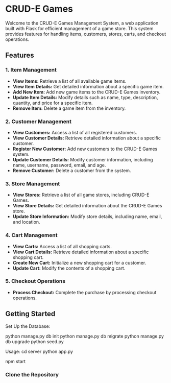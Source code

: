 # CRUD-E Games

Welcome to the CRUD-E Games Management System, a web application built with Flask for efficient management of a game store. This system provides features for handling items, customers, stores, carts, and checkout operations.

## Features

### 1. Item Management

- **View Items:** Retrieve a list of all available game items.
- **View Item Details:** Get detailed information about a specific game item.
- **Add New Item:** Add new game items to the CRUD-E Games inventory.
- **Update Item Details:** Modify details such as name, type, description, quantity, and price for a specific item.
- **Remove Item:** Delete a game item from the inventory.

### 2. Customer Management

- **View Customers:** Access a list of all registered customers.
- **View Customer Details:** Retrieve detailed information about a specific customer.
- **Register New Customer:** Add new customers to the CRUD-E Games system.
- **Update Customer Details:** Modify customer information, including name, username, password, email, and age.
- **Remove Customer:** Delete a customer from the system.

### 3. Store Management

- **View Stores:** Retrieve a list of all game stores, including CRUD-E Games.
- **View Store Details:** Get detailed information about the CRUD-E Games store.
- **Update Store Information:** Modify store details, including name, email, and location.

### 4. Cart Management

- **View Carts:** Access a list of all shopping carts.
- **View Cart Details:** Retrieve detailed information about a specific shopping cart.
- **Create New Cart:** Initialize a new shopping cart for a customer.
- **Update Cart:** Modify the contents of a shopping cart.

### 5. Checkout Operations

- **Process Checkout:** Complete the purchase by processing checkout operations.

## Getting Started

Set Up the Database:

python manage.py db init
python manage.py db migrate
python manage.py db upgrade
python seed.py

Usage:
cd server
python app.py

npm start

### Clone the Repository
